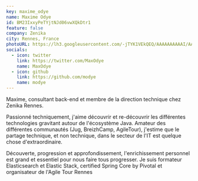 ```yaml
---
key: maxime_odye
name: Maxime Odye
id: BM23IxxyPeTYjtNJd06vwXQkDtr1
feature: false
company: Zenika
city: Rennes, France
photoURL: https://lh3.googleusercontent.com/-jTYK1VEkQEQ/AAAAAAAAAAI/AAAAAAAADZ0/yIr-csUHhMk/photo.jpg
socials:
  - icon: twitter
    link: https://twitter.com/MaxOdye
    name: MaxOdye
  - icon: github
    link: https://github.com/modye
    name: modye
---
```

Maxime, consultant back-end et membre de la direction technique chez Zenika Rennes.

Passionné techniquement, j'aime découvrir et re-découvrir les différentes technologies gravitant autour de l'écosystème Java. Amateur des différentes communautés (Jug, BreizhCamp, AgileTour), j'estime que le partage technique, et non technique, dans le secteur de l'IT est quelque chose d'extraordinaire. 

Découverte, progression et approfondissement, l'enrichissement personnel est grand et essentiel pour nous faire tous progresser. 
Je suis formateur Elasticsearch et Elastic Stack, certified Spring Core by Pivotal et organisateur de l'Agile Tour Rennes

